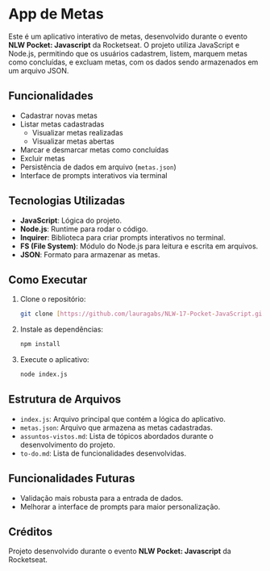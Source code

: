 # App de Metas

Este é um aplicativo interativo de metas, desenvolvido durante o evento **NLW Pocket: Javascript** da Rocketseat. O projeto utiliza JavaScript e Node.js, permitindo que os usuários cadastrem, listem, marquem metas como concluídas, e excluam metas, com os dados sendo armazenados em um arquivo JSON.

## Funcionalidades

- Cadastrar novas metas
- Listar metas cadastradas
  - Visualizar metas realizadas
  - Visualizar metas abertas
- Marcar e desmarcar metas como concluídas
- Excluir metas
- Persistência de dados em arquivo (`metas.json`)
- Interface de prompts interativos via terminal

## Tecnologias Utilizadas

- **JavaScript**: Lógica do projeto.
- **Node.js**: Runtime para rodar o código.
- **Inquirer**: Biblioteca para criar prompts interativos no terminal.
- **FS (File System)**: Módulo do Node.js para leitura e escrita em arquivos.
- **JSON**: Formato para armazenar as metas.

## Como Executar

1. Clone o repositório:
   ```bash
   git clone [https://github.com/lauragabs/NLW-17-Pocket-JavaScript.git]
   
2. Instale as dependências:
   ```bash
   npm install
   
3. Execute o aplicativo:
   ```bash
   node index.js

## Estrutura de Arquivos

- `index.js`: Arquivo principal que contém a lógica do aplicativo.
- `metas.json`: Arquivo que armazena as metas cadastradas.
- `assuntos-vistos.md`: Lista de tópicos abordados durante o desenvolvimento do projeto.
- `to-do.md`: Lista de funcionalidades desenvolvidas.

## Funcionalidades Futuras

- Validação mais robusta para a entrada de dados.
- Melhorar a interface de prompts para maior personalização.

## Créditos

Projeto desenvolvido durante o evento **NLW Pocket: Javascript** da Rocketseat.
